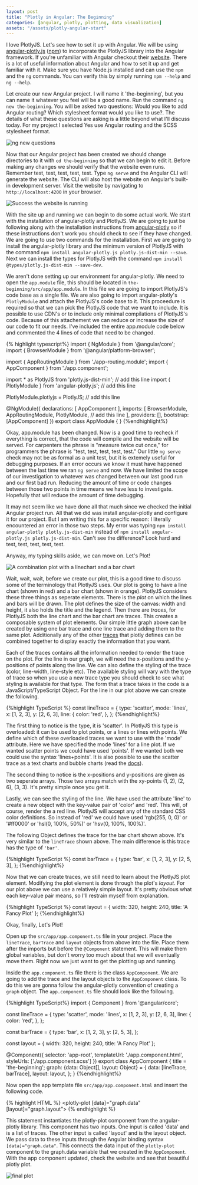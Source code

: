 ```yaml
---
layout: post
title: "Plotly in Angular: The Beginning"
categories: [angular, plotly, plotting, data visualization]
assets: "/assets/plotly-angular-start"
---
```


I love PlotlyJS. Let's see how to set it up with Angular. We will be using [angular-plotly.js](https://github.com/plotly/angular-plotly.js/) ([npm](https://www.npmjs.com/package/angular-plotly.js/v/0.1.13)) to incorporate the PlotlyJS library into the Angular framework. If you're unfamiliar with Angular checkout their [website](https://angular.io). There is a lot of useful information about Angular and how to set it up and get familiar with it. Make sure you have Node.js installed and can use the `npm` and the `ng` commands. You can verify this by simply running `npm --help` and `ng --help`.

Let create our new Angular project. I will name it 'the-beginning', but you can name it whatever you feel will be a good name. Run the command `ng new the-beginning`. You will be asked two questions: Would you like to add Angular routing? Which stylesheet format would you like to use?. The details of what these questions are asking is a little beyond what I'll discuss today. For my project I selected Yes use Angular routing and the SCSS stylesheet format.

![ng new questions]({{page.assets}}/ng_new_questions.PNG)

Now that our Angular project has been created we should change directories to it with `cd the-beginning` so that we can begin to edit it. Before making any changes we should verify that the website even runs. Remember test, test, test, test, test. Type `ng serve` and the Angular CLI will generate the website. The CLI will also host the website on Angular's built-in development server. Visit the website by navigating to `http://localhost:4200` in your browser.

![Success the website is running]({{page.assets}}/site_initial_run.png)

With the site up and running we can begin to do some actual work. We start with the installation of angular-plotly and PlotlyJS. We are going to just be following along with the installation instructions from [angular-plotly](https://github.com/plotly/angular-plotly.js/blob/master/README.md) so if these instructions don't work you should check to see if they have changed. We are going to use two commands for the installation. First we are going to install the angular-plotly library and the minimum version of PlotlyJS with the command `npm install angular-plotly.js plotly.js-dist-min --save`. Next we can install the types for PlotlyJS with the command `npm install @types/plotly.js-dist-min --save-dev`.

We aren't done setting up our environment for angular-plotly. We need to open the `app.module` file, this should be located in `the-beginning/src/app/app.module`. In this file we are going to import PlotlyJS's code base as a single file. We are also going to import angular-plotly's `PlotlyModule` and attach the PlotlyJS's code base to it. This proceedure is required so that we can pick the PlotlyJS code that we want to include. It is possible to use CDN's or to include only minimal compilations of PlotlyJS's code. Because of this attachement we can reduce or increase the size of our code to fit our needs. I've included the entire app.module code below and commented the 4 lines of code that need to be changed.

{% highlight typescript%}
import { NgModule } from '@angular/core';
import { BrowserModule } from '@angular/platform-browser';

import { AppRoutingModule } from './app-routing.module';
import { AppComponent } from './app.component';

import * as PlotlyJS from 'plotly.js-dist-min'; // add this line
import { PlotlyModule } from 'angular-plotly.js'; // add this line

PlotlyModule.plotlyjs = PlotlyJS; // add this line

@NgModule({
  declarations: [
    AppComponent
  ],
  imports: [
    BrowserModule,
    AppRoutingModule,
    PlotlyModule, // add this line
  ],
  providers: [],
  bootstrap: [AppComponent]
})
export class AppModule { }
{%endhighlight%}

Okay, app.module has been changed. Now is a good time to recheck if everything is correct, that the code will compile and the website will be served. For carpenters the phrase is "measure twice cut once," for programmers the phrase is "test, test, test, test, test." Our little `ng serve` check may not be as formal as a unit test, but it is extemely useful for debugging purposes. If an error occurs we know it must have happened between the last time we ran `ng serve` and now. We have limited the scope of our investigation to whatever was changed between our last good run and our first bad run. Reducing the amount of time or code changes between those two points in time means we have less to investigate. Hopefully that will reduce the amount of time debugging.

It may not seem like we have done all that much since we checked the initial Angular project run. All that we did was install angular-plotly and configure it for our project. But I am writing this for a specific reason: I literally encountered an error in those two steps. My error was typing `npm install angular-plotly plotly.js-dist-min` instead of `npm install angular-plotly.js plotly.js-dist-min`. Can't see the difference? Look hard and test, test, test, test, test.

Anyway, my typing skills aside, we can move on. Let's Plot! 

![A combination plot with a linechart and a bar chart]({{page.assets}}/basic_plotlyjs_plot.png)

Wait, wait, wait, before we create our plot, this is a good time to discuss some of the terminology that PlotlyJS uses. Our plot is going to have a line chart (shown in red) and a bar chart (shown in orange). PlotlyJS considers these three things as seperate elements. There is the *plot* on which the lines and bars will be drawn. The plot defines the size of the canvas: width and height, it also holds the title and the legend. Then there are *traces*, for PlotlyJS both the line chart and the bar chart are traces. This creates a composable system of plot elements. Our simple little graph above can be created by using one bar trace and one line trace and adding them to the same plot. Additionally any of the other [traces](https://plotly.com/javascript/reference/index/) that plotly defines can be combined together to display exactly the information that you want.

Each of the traces contains all the information needed to render the trace on the plot. For the line in our graph, we will need the x-positions and the y-positions of points along the line. We can also define the styling of the trace (color, line-width, line-style etc). The available styling will vary with the type of trace so when you use a new trace type you should check to see what styling is available for that type. The form that a trace takes in the code is a JavaScript/TypeScript Object. For the line in our plot above we can create the following.

{%highlight TypeScript %}
const lineTrace = {
  type: 'scatter',
  mode: 'lines',
  x: [1, 2, 3],
  y: [2, 6, 3],
  line: {
    color: 'red',
  },
};
{%endhighlight%}

The first thing to notice is the type, it is 'scatter'. In PlotlyJS this type is overloaded: it can be used to plot points, or a lines or lines with points. We define which of these overloaded traces we want to use with the 'mode' attribute. Here we have specified the mode 'lines' for a line plot. If we wanted scatter points we could have used 'points'. If we wanted both we could use the syntax 'lines+points'. It is also possible to use the scatter trace as a text charts and bubble charts (read the [docs](https://plotly.com/javascript/reference/scatter/)).

The second thing to notice is the x-positions and y-positions are given as two seperate arrays. Those two arrays match with the xy-points (1, 2), (2, 6), (3, 3). It's pretty simple once you get it.

Lastly, we can see the styling of the line. We have used the attribute 'line' to create a new object with the key-value pair of 'color' and 'red'. This will, of course, render the a red line. PlotlyJS will accept any of the standard CSS color definitions. So instead of 'red' we could have used 'rgb(255, 0, 0)' or '#ff0000' or 'hsl(0, 100%, 50%)' or 'hsv(0, 100%, 100%)'.

The following Object defines the trace for the bar chart shown above. It's very similar to the `lineTrace` shown above. The main difference is this trace has the type of `'bar'`.

{%highlight TypeScript %}
const barTrace = {
  type: 'bar',
  x: [1, 2, 3],
  y: [2, 5, 3],
};
{%endhighlight%}

Now that we can create traces, we still need to learn about the PlotlyJS plot element. Modifying the plot element is done through the plot's *layout*. For our plot above we can use a relatively simple layout. It's pretty obvious what each key-value pair means, so I'll restrain myself from explanation. 

{%highlight TypeScript %}
const layout = {
  width: 320,
  height: 240,
  title: 'A Fancy Plot'
};
{%endhighlight%}

Okay, finally, Let's Plot!

Open up the `src/app/app.component.ts` file in your project. Place the `lineTrace`, `barTrace` and `layout` objects from above into the file. Place them after the imports but before the `@Component` statement. This will make them global variables, but don't worry too much about that we will eventually move them. Right now we just want to get the plotting up and running. 

Inside the `app.component.ts` file there is the class `AppComponent`. We are going to add the trace and the layout objects to the `AppComponent` class. To do this we are gonna follow the angular-plotly convention of creating a `graph` object. The `app.component.ts` file should look like the following.

{%highlight TypeScript%}
import { Component } from '@angular/core';

const lineTrace = {
  type: 'scatter',
  mode: 'lines',
  x: [1, 2, 3],
  y: [2, 6, 3],
  line: {
    color: 'red',
  },
};

const barTrace = {
  type: 'bar',
  x: [1, 2, 3],
  y: [2, 5, 3],
};

const layout = {
  width: 320,
  height: 240,
  title: 'A Fancy Plot'
};

@Component({
  selector: 'app-root',
  templateUrl: './app.component.html',
  styleUrls: ['./app.component.scss']
})
export class AppComponent {
  title = 'the-beginning';
  graph: {data: Object[], layout: Object} = {
    data: [lineTrace, barTrace],
    layout: layout,
  };
}
{%endhighlight%}

Now open the app template file `src/app/app.component.html` and insert the following code.

{% highlight HTML %}
<plotly-plot [data]="graph.data" [layout]="graph.layout"></plotly-plot>
{% endhighlight %}

This statement instantiates the plotly-plot component from the angular-plotly library. This component has two inputs. One input is called 'data' and is a list of traces. The other input is called 'layout' and is the layout object. We pass data to these inputs through the Angular binding syntax `[data]="graph.data"`. This connects the data input of the `plotly-plot` component to the graph.data variable that we created in the `AppComponent`. With the app component updated, check the website and see that beautiful plotly plot.

![final plot]({{page.assets}}/final_project.png)
